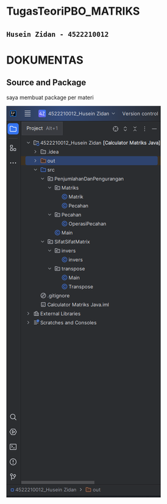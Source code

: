 # TugasTeoriPBO_MATRIKS
## `Husein Zidan - 4522210012`
<h1>DOKUMENTAS</h1>


<h2>Source and Package</h2>
<p>saya membuat package per materi</p>

![alt text](https://github.com/ZIDANIDROS/TugasTeoriPBO_MATRIKS/blob/main/Screenshoot/1.PNG?raw=true)

